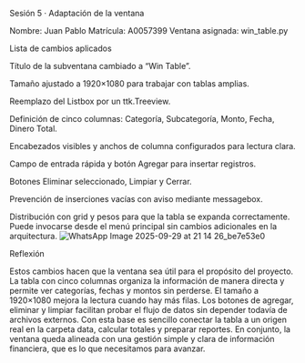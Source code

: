 
Sesión 5 · Adaptación de la ventana

Nombre: Juan Pablo
Matrícula: A0057399
Ventana asignada: win_table.py

Lista de cambios aplicados

Título de la subventana cambiado a “Win Table”.

Tamaño ajustado a 1920×1080 para trabajar con tablas amplias.

Reemplazo del Listbox por un ttk.Treeview.

Definición de cinco columnas: Categoría, Subcategoría, Monto, Fecha, Dinero Total.

Encabezados visibles y anchos de columna configurados para lectura clara.

Campo de entrada rápida y botón Agregar para insertar registros.

Botones Eliminar seleccionado, Limpiar y Cerrar.

Prevención de inserciones vacías con aviso mediante messagebox.

Distribución con grid y pesos para que la tabla se expanda correctamente.
Puede invocarse desde el menú principal sin cambios adicionales en la arquitectura.
![WhatsApp Image 2025-09-29 at 21 14 26_be7e53e0](https://github.com/user-attachments/assets/0ff817e6-542b-47f3-b3c5-ed9ca6a93522)


 Reflexión

Estos cambios hacen que la ventana sea útil para el propósito del proyecto. La tabla con cinco columnas organiza la información de manera directa y permite ver categorías, fechas y montos sin perderse. El tamaño a 1920×1080 mejora la lectura cuando hay más filas. Los botones de agregar, eliminar y limpiar facilitan probar el flujo de datos sin depender todavía de archivos externos. Con esta base es sencillo conectar la tabla a un origen real en la carpeta data, calcular totales y preparar reportes. En conjunto, la ventana queda alineada con una gestión simple y clara de información financiera, que es lo que necesitamos para avanzar.
